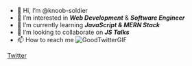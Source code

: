 - 👋 Hi, I’m @knoob-soldier
- 👀 I’m interested in ***Web Development*** & ***Software Engineer***
- 🌱 I’m currently learning ***JavaScript & MERN Stack***
- 💞️ I’m looking to collaborate on ***JS Talks***
- 📫 How to reach me ![GoodTwitterGIF](https://user-images.githubusercontent.com/96857239/188796662-1be6c2df-03a2-401d-8608-aafdc0061ab6.gif)

[Twitter](https://www.twitter.com/Santossmmu/)


<!---
knoob-soldier/knoob-soldier is a ✨ special ✨ repository because its `README.md` (this file) appears on your GitHub profile.
You can click the Preview link to take a look at your changes.
--->
